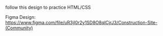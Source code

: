 follow this design to practice HTML/CSS

Figma Design: https://www.figma.com/file/uR3jI0r2y1SD8O8qlCjrJ3/Construction-Site-(Community)
